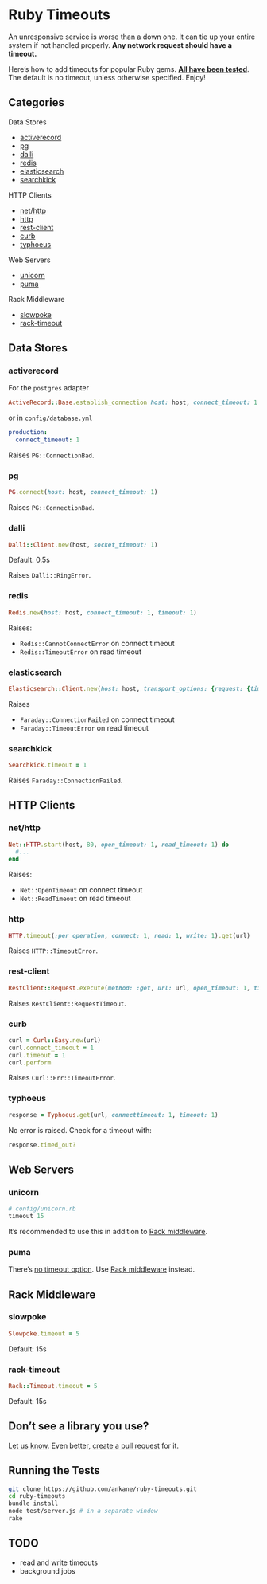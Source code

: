 # Ruby Timeouts

An unresponsive service is worse than a down one. It can tie up your entire system if not handled properly. **Any network request should have a timeout.**

Here’s how to add timeouts for popular Ruby gems. **[All have been tested](test)**. The default is no timeout, unless otherwise specified. Enjoy!

## Categories

Data Stores

- [activerecord](#activerecord)
- [pg](#pg)
- [dalli](#dalli)
- [redis](#redis)
- [elasticsearch](#elasticsearch)
- [searchkick](#searchkick)

HTTP Clients

- [net/http](#net-http)
- [http](#http)
- [rest-client](#rest-client)
- [curb](#curb)
- [typhoeus](#typhoeus)

Web Servers

- [unicorn](#unicorn)
- [puma](#puma)

Rack Middleware

- [slowpoke](#slowpoke)
- [rack-timeout](#rack-timeout)

## Data Stores

### activerecord

For the `postgres` adapter

```ruby
ActiveRecord::Base.establish_connection host: host, connect_timeout: 1
```

or in `config/database.yml`

```yaml
production:
  connect_timeout: 1
```

Raises `PG::ConnectionBad`.

### pg

```ruby
PG.connect(host: host, connect_timeout: 1)
```

Raises `PG::ConnectionBad`.

### dalli

```ruby
Dalli::Client.new(host, socket_timeout: 1)
```

Default: 0.5s

Raises `Dalli::RingError`.

### redis

```ruby
Redis.new(host: host, connect_timeout: 1, timeout: 1)
```

Raises:

- `Redis::CannotConnectError` on connect timeout
- `Redis::TimeoutError` on read timeout

### elasticsearch

```ruby
Elasticsearch::Client.new(host: host, transport_options: {request: {timeout: 1}})
```

Raises

- `Faraday::ConnectionFailed` on connect timeout
- `Faraday::TimeoutError` on read timeout

### searchkick

```ruby
Searchkick.timeout = 1
```

Raises `Faraday::ConnectionFailed`.

## HTTP Clients

### net/http

```ruby
Net::HTTP.start(host, 80, open_timeout: 1, read_timeout: 1) do
  #...
end
```

Raises:

- `Net::OpenTimeout` on connect timeout
- `Net::ReadTimeout` on read timeout

### http

```ruby
HTTP.timeout(:per_operation, connect: 1, read: 1, write: 1).get(url)
```

Raises `HTTP::TimeoutError`.

### rest-client

```ruby
RestClient::Request.execute(method: :get, url: url, open_timeout: 1, timeout: 1)
```

Raises `RestClient::RequestTimeout`.

### curb

```ruby
curl = Curl::Easy.new(url)
curl.connect_timeout = 1
curl.timeout = 1
curl.perform
```

Raises `Curl::Err::TimeoutError`.

### typhoeus

```ruby
response = Typhoeus.get(url, connecttimeout: 1, timeout: 1)
```

No error is raised. Check for a timeout with:

```ruby
response.timed_out?
```

## Web Servers

### unicorn

```ruby
# config/unicorn.rb
timeout 15
```

It’s recommended to use this in addition to [Rack middleware](#rack-middleware).

### puma

There’s [no timeout option](https://github.com/puma/puma/issues/160). Use [Rack middleware](#rack-middleware) instead.

## Rack Middleware

### slowpoke

```ruby
Slowpoke.timeout = 5
```

Default: 15s

### rack-timeout

```ruby
Rack::Timeout.timeout = 5
```

Default: 15s

## Don’t see a library you use?

[Let us know](https://github.com/ankane/ruby-timeouts/issues/new). Even better, [create a pull request](https://github.com/ankane/ruby-timeouts/pulls) for it.

## Running the Tests

```sh
git clone https://github.com/ankane/ruby-timeouts.git
cd ruby-timeouts
bundle install
node test/server.js # in a separate window
rake
```

## TODO

- read and write timeouts
- background jobs

